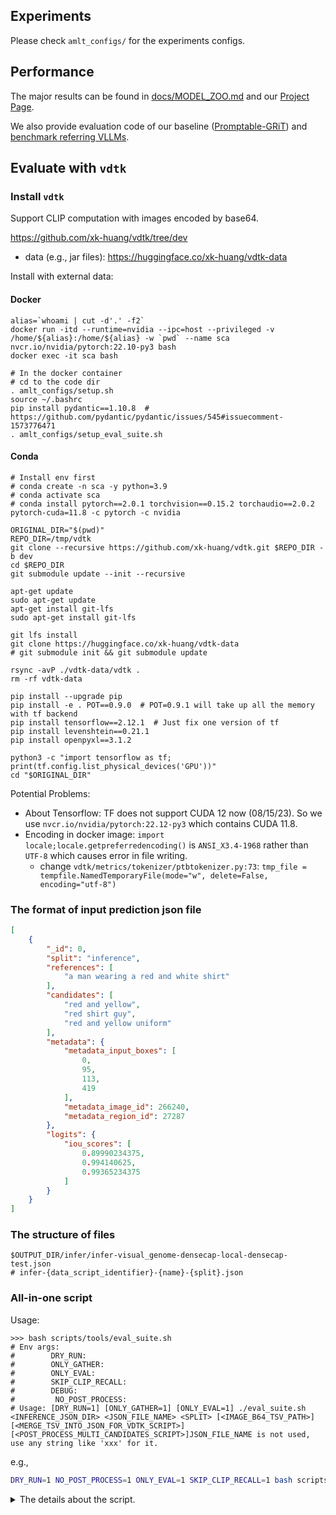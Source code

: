 ## Experiments

Please check `amlt_configs/` for the experiments configs.

## Performance

The major results can be found in [docs/MODEL_ZOO.md](./MODEL_ZOO.md) and our [Project Page](https://xk-huang.github.io/segment-caption-anything).

We also provide evaluation code of our baseline ([Promptable-GRiT](https://github.com/xk-huang/Promptable-GRiT)) and [benchmark referring VLLMs](https://github.com/xk-huang/benchmark-referring-vllm).

## Evaluate with `vdtk`

### Install `vdtk`

Support CLIP computation with images encoded by base64.

https://github.com/xk-huang/vdtk/tree/dev

- data (e.g., jar files): https://huggingface.co/xk-huang/vdtk-data

Install with external data:

#### Docker

```shell
alias=`whoami | cut -d'.' -f2`
docker run -itd --runtime=nvidia --ipc=host --privileged -v /home/${alias}:/home/${alias} -w `pwd` --name sca nvcr.io/nvidia/pytorch:22.10-py3 bash
docker exec -it sca bash

# In the docker container
# cd to the code dir
. amlt_configs/setup.sh
source ~/.bashrc
pip install pydantic==1.10.8  # https://github.com/pydantic/pydantic/issues/545#issuecomment-1573776471
. amlt_configs/setup_eval_suite.sh
```

#### Conda

```shell
# Install env first
# conda create -n sca -y python=3.9 
# conda activate sca
# conda install pytorch==2.0.1 torchvision==0.15.2 torchaudio==2.0.2 pytorch-cuda=11.8 -c pytorch -c nvidia

ORIGINAL_DIR="$(pwd)"
REPO_DIR=/tmp/vdtk
git clone --recursive https://github.com/xk-huang/vdtk.git $REPO_DIR -b dev
cd $REPO_DIR
git submodule update --init --recursive

apt-get update
sudo apt-get update
apt-get install git-lfs
sudo apt-get install git-lfs

git lfs install
git clone https://huggingface.co/xk-huang/vdtk-data
# git submodule init && git submodule update

rsync -avP ./vdtk-data/vdtk .
rm -rf vdtk-data

pip install --upgrade pip
pip install -e . POT==0.9.0  # POT=0.9.1 will take up all the memory with tf backend
pip install tensorflow==2.12.1  # Just fix one version of tf
pip install levenshtein==0.21.1
pip install openpyxl==3.1.2

python3 -c "import tensorflow as tf; print(tf.config.list_physical_devices('GPU'))"
cd "$ORIGINAL_DIR"
```

Potential Problems:

- About Tensorflow: TF does not support CUDA 12 now (08/15/23). So we use `nvcr.io/nvidia/pytorch:22.12-py3` which contains CUDA 11.8.
- Encoding in docker image: `import locale;locale.getpreferredencoding()` is `ANSI_X3.4-1968` rather than `UTF-8` which causes error in file writing.
  - change `vdtk/metrics/tokenizer/ptbtokenizer.py:73`: `tmp_file = tempfile.NamedTemporaryFile(mode="w", delete=False, encoding="utf-8")`


### The format of input prediction json file

```json
[
    {
        "_id": 0,
        "split": "inference",
        "references": [
            "a man wearing a red and white shirt"
        ],
        "candidates": [
            "red and yellow",
            "red shirt guy",
            "red and yellow uniform"
        ],
        "metadata": {
            "metadata_input_boxes": [
                0,
                95,
                113,
                419
            ],
            "metadata_image_id": 266240,
            "metadata_region_id": 27287
        },
        "logits": {
            "iou_scores": [
                0.89990234375,
                0.994140625,
                0.99365234375
            ]
        }
    }
]
```

### The structure of files

```
$OUTPUT_DIR/infer/infer-visual_genome-densecap-local-densecap-test.json
# infer-{data_script_identifier}-{name}-{split}.json
```

### All-in-one script

Usage:

```shell
>>> bash scripts/tools/eval_suite.sh
# Env args:
#        DRY_RUN: 
#        ONLY_GATHER: 
#        ONLY_EVAL: 
#        SKIP_CLIP_RECALL: 
#        DEBUG: 
#         NO_POST_PROCESS: 
# Usage: [DRY_RUN=1] [ONLY_GATHER=1] [ONLY_EVAL=1] ./eval_suite.sh <INFERENCE_JSON_DIR> <JSON_FILE_NAME> <SPLIT> [<IMAGE_B64_TSV_PATH>] [<MERGE_TSV_INTO_JSON_FOR_VDTK_SCRIPT>] [<POST_PROCESS_MULTI_CANDIDATES_SCRIPT>]JSON_FILE_NAME is not used, use any string like 'xxx' for it.   
```

e.g.,

```bash
DRY_RUN=1 NO_POST_PROCESS=1 ONLY_EVAL=1 SKIP_CLIP_RECALL=1 bash scripts/tools/eval_suite.sh exp/ xxx inference
```

<details>
<summary>The details about the script.</summary>

1. Replace GT captions (the tokenizer processed ones) with the real GT (`scripts/tools/replace_references_in_json_for_vdtk.py`). Please prepare the folder structure correctly as in [this](The structure of files). It requires the `.hydra` config.
2. Remove multiple predictions but keep one based on IOU score (`scripts/tools/post_process_multi_candidates_for_vdtk.py`).

If there are multiple candidate preditions, we only choose **one candidates** with highest IOU for Meteor, CIDEr-D, ROUGE, etc.:

```shell
python scripts/tools/post_process_multi_candidates_for_vdtk.py -i $INFERENCE_JSON_PATH
```

Process multiple inference json file under a certain dirctory:

```shell
INFERENCE_JSON_DIR=
find $INFERENCE_JSON_DIR -name 'infer.json' -exec python scripts/tools/post_process_multi_candidates_for_vdtk.py -i {} \;
```

3. evaluate with vdtk, and save the results in `.log` file

You need to change `PRED_JSONS_BASE_DIR`, `JSON_FILE_NAME`, `SPLIT`, and `IMAGE_B64_TSV_PATH`.

If the `infer.json` file is too large to open in vscode, you can use vim to open it and change the above variables accordingly.

Currently, `JSON_FILE_NAME` is deprecated as we `find` the `*.json` in `PRED_JSONS_BASE_DIR`.

4. Parse the results for each `*.log` and gather to one xlsx by sheets.

Parse the log. Change the `PRED_JSONS_BASE_DIR` accordingly.

5. Merge each metric into one table with `scripts/tools/merge_sheets_xlsx.py`

</details>